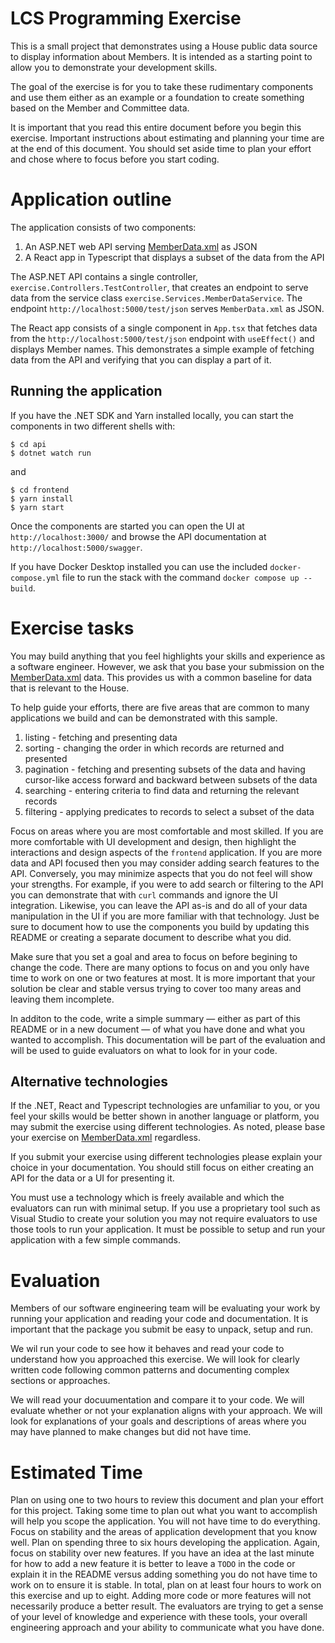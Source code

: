 # LCS Programming Exercise 
This is a small project that demonstrates using a House public data source to display information about Members.
It is intended as a starting point to allow you to demonstrate your development skills.

The goal of the exercise is for you to take these rudimentary components and use them either as an example or a foundation to create something based on the Member and Committee data.

It is important that you read this entire document before you begin this exercise. 
Important instructions about estimating and planning your time are at the end of this document. 
You should set aside time to plan your effort and chose where to focus before you start coding. 


# Application outline

The application consists of two components:
1. An ASP.NET web API serving [MemberData.xml](http://clerk.house.gov/xml/lists/MemberData.xml) as JSON
1. A React app in Typescript that displays a subset of the data from the API

The ASP.NET API contains a single controller, `exercise.Controllers.TestController`, that creates an endpoint to serve data from the service class `exercise.Services.MemberDataService`.
The endpoint `http://localhost:5000/test/json` serves `MemberData.xml` as JSON.

The React app consists of a single component in `App.tsx` that fetches data from the `http://localhost:5000/test/json` endpoint with `useEffect()` and displays Member names.
This demonstrates a simple example of fetching data from the API and verifying that you can display a part of it. 

## Running the application

If you have the .NET SDK and Yarn installed locally, you can start the components in two different shells with:

```
$ cd api
$ dotnet watch run
```
and
```
$ cd frontend
$ yarn install
$ yarn start
```

Once the components are started you can open the UI at `http://localhost:3000/` and browse the API documentation at `http://localhost:5000/swagger`.

If you have Docker Desktop installed you can use the included `docker-compose.yml` file to run the stack with the command `docker compose up --build`.

# Exercise tasks

You may build anything that you feel highlights your skills and experience as a software engineer. 
However, we ask that you base your submission on the [MemberData.xml](http://clerk.house.gov/xml/lists/MemberData.xml) data.
This provides us with a common baseline for data that is relevant to the House.

To help guide your efforts, there are five areas that are common to many applications we build and can be demonstrated with this sample.

1. listing - fetching and presenting data
1. sorting - changing the order in which records are returned and presented
1. pagination - fetching and presenting subsets of the data and having cursor-like access forward and backward between subsets of the data
1. searching - entering criteria to find data and returning the relevant records
1. filtering - applying predicates to records to select a subset of the data

Focus on areas where you are most comfortable and most skilled.
If you are more comfortable with UI development and design, then highlight the interactions and design aspects of the `frontend` application.
If you are more data and API focused then you may consider adding search features to the API.
Conversely, you may minimize aspects that you do not feel will show your strengths. 
For example, if you were to add search or filtering to the API you can demonstrate that with `curl` commands and ignore the UI integration.
Likewise, you can leave the API as-is and do all of your data manipulation in the UI if you are more familiar with that technology.
Just be sure to document how to use the components you build by updating this README or creating a separate document to describe what you did.

Make sure that you set a goal and area to focus on before begining to change the code. 
There are many options to focus on and you only have time to work on one or two features at most. 
It is more important that your solution be clear and stable versus trying to cover too many areas and leaving them incomplete.

In additon to the code, write a simple summary &mdash; either as part of this README or in a new document &mdash; of what you have done and what you wanted to accomplish.
This documentation will be part of the evaluation and will be used to guide evaluators on what to look for in your code.

## Alternative technologies

If the .NET, React and Typescript technologies are unfamiliar to you, or you feel your skills would be better shown in another language or platform, you may submit the exercise using different technologies.
As noted, please base your exercise on [MemberData.xml](http://clerk.house.gov/xml/lists/MemberData.xml) regardless.

If you submit your exercise using different technologies please explain your choice in your documentation. 
You should still focus on either creating an API for the data or a UI for presenting it.

You must use a technology which is freely available and which the evaluators can run with minimal setup.
If you use a proprietary tool such as Visual Studio to create your solution you may not require evaluators to use those tools to run your application. It must be possible to setup and run your application with a few simple commands.

# Evaluation

Members of our software engineering team will be evaluating your work by running your application and reading your code and documentation. 
It is important that the package you submit be easy to unpack, setup and run. 

We wil run your code to see how it behaves and read your code to understand how you approached this exercise. 
We will look for clearly written code following common patterns and documenting complex sections or approaches.

We will read your  docuumentation and compare it to your code.
We will evaluate whether or not your explanation aligns with your approach.
We will look for explanations of your goals and descriptions of areas where you may have planned to make changes but did not have time. 


# Estimated Time 

Plan on using one to two hours to review this document and plan your effort for this project. 
Taking some time to plan out what you want to accomplish will help you scope the application. 
You will not have time to do everything. 
Focus on stability and the areas of application development that you know well. 
Plan on spending three to six hours developing the application. 
Again, focus on stability over new features. 
If you have an idea at the last minute for how to add a new feature it is better to leave a `TODO` in the code or explain it in the README versus adding something you do not have time to work on to ensure it is stable. 
In total, plan on at least four hours to work on this exercise and up to eight. 
Adding more code or more features will not necessarily produce a better result. 
The evaluators are trying to get a sense of your level of knowledge and experience with these tools, your overall engineering approach and your ability to communicate what you have done.


